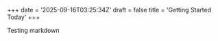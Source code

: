 +++
date = '2025-09-16T03:25:34Z'
draft = false
title = 'Getting Started Today'
+++

Testing markdown